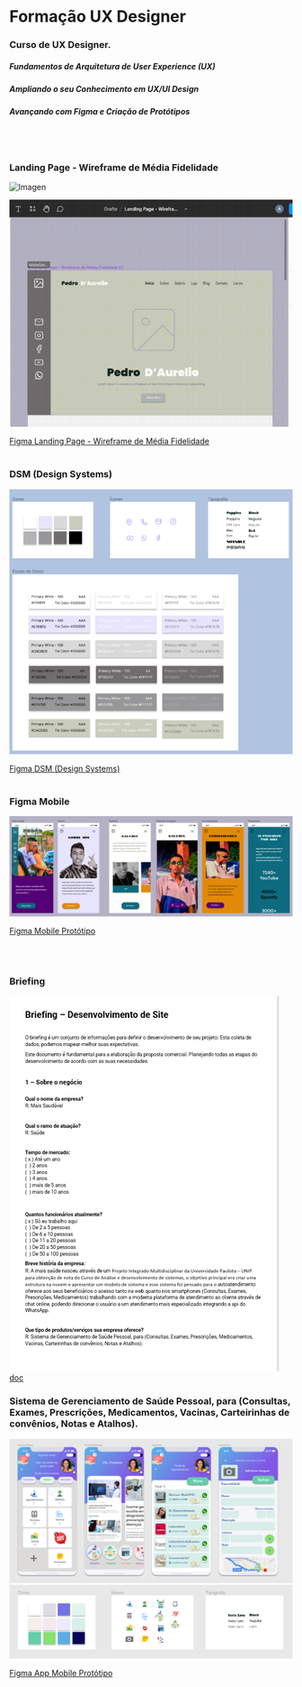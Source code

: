 # Formação UX Designer

### Curso de UX Designer. 

##### Fundamentos de Arquitetura de User Experience (UX)
#####  Ampliando o seu Conhecimento em UX/UI Design  
#####  Avançando com Figma e Criação de Protótipos 
<br>
<br>

### Landing Page - Wireframe de Média Fidelidade
 
![Imagen](https://github.com/PaulaSena/FormacaoUXDesigner/blob/main/LandingPage-WireframeM%C3%A9diaFidelidade02.PNG?raw=true "Imagen de uma Landing Page para músico")


![Gif](https://github.com/PaulaSena/FormacaoUXDesigner/blob/main/Apresenta%C3%A7%C3%A3oWireframeGIFF.gif?raw=true "Gif Mini video de apresentação da Landing Page") 



[Figma Landing Page - Wireframe de Média Fidelidade](https://www.figma.com/file/gfFv3dGpTB1XIPl7wRZrwg/Landing-Page---Wireframe-de-M%C3%A9dia-Fidelidade-01-(GitHub)?type=design&node-id=0%3A1&mode=design&t=x7ypW8fXYbJQRimn-1 "Figma")
<br>
<br>

### DSM (Design Systems)

![Imagen](https://github.com/PaulaSena/FormacaoUXDesigner/blob/main/Cores.PNG?raw=true "Imagen do DSM (Desing Systems")


[Figma DSM (Design Systems)](https://www.figma.com/file/gfFv3dGpTB1XIPl7wRZrwg/Landing-Page---Wireframe-de-M%C3%A9dia-Fidelidade-01-(GitHub)?type=design&node-id=0%3A1&mode=design&t=x7ypW8fXYbJQRimn-1](https://www.figma.com/file/lNem4Eb3rLObbOqVyzT9tb/Landing-Page---DSM?type=design&node-id=7%3A218&mode=design&t=gjHt5QmGw0nNAOsL-1)https://www.figma.com/file/lNem4Eb3rLObbOqVyzT9tb/Landing-Page---DSM?type=design&node-id=7%3A218&mode=design&t=gjHt5QmGw0nNAOsL-1 "Figma")
<br>
<br>

### Figma Mobile

![Imagen](https://github.com/PaulaSena/FormacaoUXDesigner/blob/main/Prot%C3%B3tipo.PNG?raw=true  "Imagen do Protótipo no Figma")

[Figma Mobile Protótipo](https://www.figma.com/proto/KXPNXKYPqKrx7rFMvgQrNV/Landing-Page---DSM-(Copy)?type=design&node-id=443-589&t=GPUU0ZlnHdPVZYIq-1&scaling=min-zoom&page-id=443%3A365&starting-point-node-id=443%3A589&mode=design)

<br><br>



### Briefing 
![doc](https://github.com/PaulaSena/FormacaoUXDesigner/blob/main/Briefing01.PNG?raw=true  "Imagen Briefing") <br>
[doc](https://github.com/PaulaSena/FormacaoUXDesigner/raw/main/Modelo%20Briefing%2001%20Sa%C3%BAde%20.docx  "Doc") <br>

### Sistema de Gerenciamento de Saúde Pessoal, para (Consultas, Exames, Prescrições, Medicamentos, Vacinas, Carteirinhas de convênios, Notas e Atalhos).


![Imagen](https://github.com/PaulaSena/FormacaoUXDesigner/blob/main/MaisSaude.PNG?raw=true  "Imagen do Protótipo no Figma")
<br>
![Imagen](https://github.com/PaulaSena/FormacaoUXDesigner/blob/main/DSM.PNG?raw=true  "Imagen DSM") <br>

[Figma App Mobile Protótipo](https://www.figma.com/file/OJsLx1mzXypV46QeQHv9sg/MaisSaudavel-(09%2F2023)-(Copy)?type=design&node-id=0%3A1&mode=design&t=LV0N1CqIC3NcDcsn-1)
